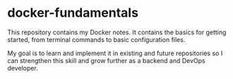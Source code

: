 # docker-fundamentals
This repository contains my Docker notes. It contains the basics for getting started, from terminal commands to basic configuration files.

My goal is to learn and implement it in existing and future repositories so I can strengthen this skill and grow further as a backend and DevOps developer.
